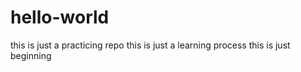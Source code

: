 # hello-world
this is just a practicing repo
this is just a learning process
this is just beginning
